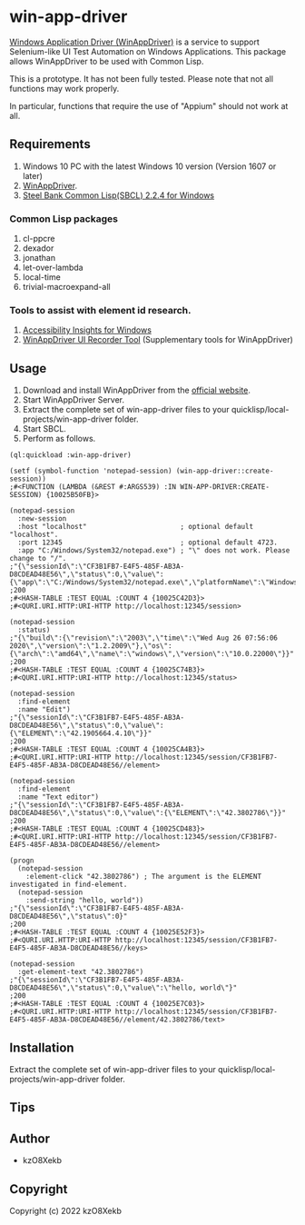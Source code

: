 # win-app-driver

[Windows Application Driver (WinAppDriver)](https://github.com/microsoft/WinAppDriver) is a service to support Selenium-like UI Test Automation on Windows Applications. This package allows WinAppDriver to be used with Common Lisp.

This is a prototype. It has not been fully tested. Please note that not all functions may work properly.

In particular, functions that require the use of "Appium" should not work at all.

## Requirements

1. Windows 10 PC with the latest Windows 10 version (Version 1607 or later)
1. [WinAppDriver](https://github.com/microsoft/WinAppDriver).
1. [Steel Bank Common Lisp(SBCL) 2.2.4 for Windows](https://www.sbcl.org/)

### Common Lisp packages
1. cl-ppcre
1. dexador
1. jonathan
1. let-over-lambda
1. local-time
1. trivial-macroexpand-all

### Tools to assist with element id research.
1. [Accessibility Insights for Windows](https://accessibilityinsights.io/)
1. [WinAppDriver UI Recorder Tool](https://github.com/microsoft/WinAppDriver/tree/master/Tools/UIRecorder) (Supplementary tools for WinAppDriver)

## Usage
1. Download and install WinAppDriver from the [official website](https://github.com/microsoft/WinAppDriver).
1. Start WinAppDriver Server.
1. Extract the complete set of win-app-driver files to your quicklisp/local-projects/win-app-driver folder.
1. Start SBCL.
1. Perform as follows.
```common-lisp
(ql:quickload :win-app-driver)

(setf (symbol-function 'notepad-session) (win-app-driver::create-session))
;#<FUNCTION (LAMBDA (&REST #:ARGS539) :IN WIN-APP-DRIVER:CREATE-SESSION) {10025B50FB}>

(notepad-session
  :new-session
  :host "localhost"                       ; optional default "localhost".
  :port 12345                             ; optional default 4723.
  :app "C:/Windows/System32/notepad.exe") ; "\" does not work. Please change to "/".
;"{\"sessionId\":\"CF3B1FB7-E4F5-485F-AB3A-D8CDEAD48E56\",\"status\":0,\"value\":{\"app\":\"C:/Windows/System32/notepad.exe\",\"platformName\":\"Windows\"}}"
;200
;#<HASH-TABLE :TEST EQUAL :COUNT 4 {10025C42D3}>
;#<QURI.URI.HTTP:URI-HTTP http://localhost:12345/session>

(notepad-session
  :status)
;"{\"build\":{\"revision\":\"2003\",\"time\":\"Wed Aug 26 07:56:06 2020\",\"version\":\"1.2.2009\"},\"os\":{\"arch\":\"amd64\",\"name\":\"windows\",\"version\":\"10.0.22000\"}}"
;200
;#<HASH-TABLE :TEST EQUAL :COUNT 4 {10025C74B3}>
;#<QURI.URI.HTTP:URI-HTTP http://localhost:12345/status>

(notepad-session
  :find-element
  :name "Edit")
;"{\"sessionId\":\"CF3B1FB7-E4F5-485F-AB3A-D8CDEAD48E56\",\"status\":0,\"value\":{\"ELEMENT\":\"42.1905664.4.10\"}}"
;200
;#<HASH-TABLE :TEST EQUAL :COUNT 4 {10025CA4B3}>
;#<QURI.URI.HTTP:URI-HTTP http://localhost:12345/session/CF3B1FB7-E4F5-485F-AB3A-D8CDEAD48E56//element>

(notepad-session
  :find-element
  :name "Text editor")
;"{\"sessionId\":\"CF3B1FB7-E4F5-485F-AB3A-D8CDEAD48E56\",\"status\":0,\"value\":{\"ELEMENT\":\"42.3802786\"}}"
;200
;#<HASH-TABLE :TEST EQUAL :COUNT 4 {10025CD483}>
;#<QURI.URI.HTTP:URI-HTTP http://localhost:12345/session/CF3B1FB7-E4F5-485F-AB3A-D8CDEAD48E56//element>

(progn
  (notepad-session
    :element-click "42.3802786") ; The argument is the ELEMENT investigated in find-element.
  (notepad-session
    :send-string "hello, world"))
;"{\"sessionId\":\"CF3B1FB7-E4F5-485F-AB3A-D8CDEAD48E56\",\"status\":0}"
;200
;#<HASH-TABLE :TEST EQUAL :COUNT 4 {10025E52F3}>
;#<QURI.URI.HTTP:URI-HTTP http://localhost:12345/session/CF3B1FB7-E4F5-485F-AB3A-D8CDEAD48E56//keys>

(notepad-session
  :get-element-text "42.3802786")
;"{\"sessionId\":\"CF3B1FB7-E4F5-485F-AB3A-D8CDEAD48E56\",\"status\":0,\"value\":\"hello, world\"}"
;200
;#<HASH-TABLE :TEST EQUAL :COUNT 4 {10025E7C03}>
;#<QURI.URI.HTTP:URI-HTTP http://localhost:12345/session/CF3B1FB7-E4F5-485F-AB3A-D8CDEAD48E56//element/42.3802786/text>
```
## Installation

Extract the complete set of win-app-driver files to your quicklisp/local-projects/win-app-driver folder.

## Tips

## Author

* kzO8Xekb

## Copyright

Copyright (c) 2022 kzO8Xekb

